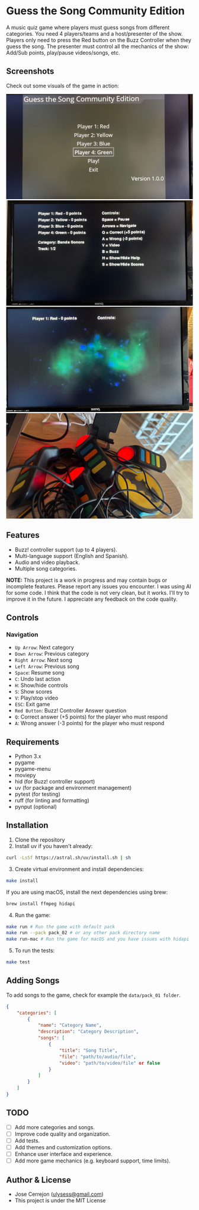 # Guess the Song Community Edition

A music quiz game where players must guess songs from different categories. You need 4 players/teams and a host/presenter of the show. Players only need to press the Red button on the Buzz Controller when they guess the song. The presenter must control all the mechanics of the show: Add/Sub points, play/pause videos/songs, etc.

## Screenshots

Check out some visuals of the game in action:

![Main Menu](screenshots/img_01.jpg)
![Gameplay](screenshots/img_02.jpg)
![Video player](screenshots/img_03.jpg)
![Buzz Controllers](screenshots/img_04.jpg)

## Features

-   Buzz! controller support (up to 4 players).
-   Multi-language support (English and Spanish).
-   Audio and video playback.
-   Multiple song categories.

**NOTE:** This project is a work in progress and may contain bugs or incomplete features. Please report any issues you encounter. I was using AI for some code. I think that the code is not very clean, but it works. I'll try to improve it in the future. I appreciate any feedback on the code quality.

## Controls

### Navigation

-   `Up Arrow`: Next category
-   `Down Arrow`: Previous category
-   `Right Arrow`: Next song
-   `Left Arrow`: Previous song
-   `Space`: Resume song
-   `C`: Undo last action
-   `H`: Show/hide controls
-   `S`: Show scores
-   `V`: Play/stop video
-   `ESC`: Exit game
-   `Red Button`: Buzz! Controller Answer question
-   `Q`: Correct answer (+5 points) for the player who must respond
-   `A`: Wrong answer (-3 points) for the player who must respond

## Requirements

-   Python 3.x
-   pygame
-   pygame-menu
-   moviepy
-   hid (for Buzz! controller support)
-   uv (for package and environment management)
-   pytest (for testing)
-   ruff (for linting and formatting)
-   pynput (optional)

## Installation

1. Clone the repository
2. Install uv if you haven't already:

```bash
curl -LsSf https://astral.sh/uv/install.sh | sh
```

3. Create virtual environment and install dependencies:

```bash
make install
```

If you are using macOS, install the next dependencies using brew:

```bash
brew install ffmpeg hidapi
```

4. Run the game:

```bash
make run # Run the game with default pack
make run --pack pack_02 # or any other pack directory name
make run-mac # Run the game for macOS and you have issues with hidapi
```

5. To run the tests:

```bash
make test
```

## Adding Songs

To add songs to the game, check for example the `data/pack_01 folder`.

```json
{
    "categories": [
        {
            "name": "Category Name",
            "description": "Category Description",
            "songs": [
                {
                    "title": "Song Title",
                    "file": "path/to/audio/file",
                    "video": "path/to/video/file" or false
                }
            ]
        }
    ]
}
```

## TODO

-   [ ] Add more categories and songs.
-   [ ] Improve code quality and organization.
-   [ ] Add tests.
-   [ ] Add themes and customization options.
-   [ ] Enhance user interface and experience.
-   [ ] Add more game mechanics (e.g. keyboard support, time limits).

## Author & License

-   Jose Cerrejon (ulysess@gmail.com)
-   This project is under the MIT License
